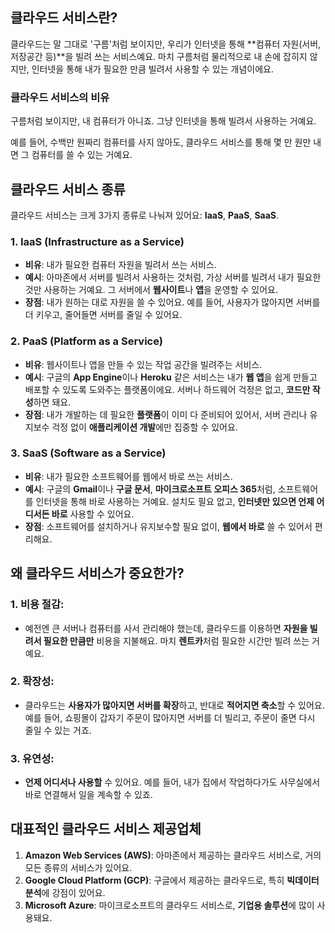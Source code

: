 ## 클라우드 서비스란?

클라우드는 말 그대로 '구름'처럼 보이지만, 우리가 인터넷을 통해 **컴퓨터 자원(서버, 저장공간 등)**을 빌려 쓰는 서비스예요. 마치 구름처럼 물리적으로 내 손에 잡히지 않지만, 인터넷을 통해 내가 필요한 만큼 빌려서 사용할 수 있는 개념이에요.

### 클라우드 서비스의 비유

구름처럼 보이지만, 내 컴퓨터가 아니죠. 그냥 인터넷을 통해 빌려서 사용하는 거예요.

예를 들어, 수백만 원짜리 컴퓨터를 사지 않아도, 클라우드 서비스를 통해 몇 만 원만 내면 그 컴퓨터를 쓸 수 있는 거예요.

## 클라우드 서비스 종류

클라우드 서비스는 크게 3가지 종류로 나눠져 있어요: **IaaS**, **PaaS**, **SaaS**.

### 1. IaaS (Infrastructure as a Service)

- **비유**: 내가 필요한 컴퓨터 자원을 빌려서 쓰는 서비스.
- **예시**: 아마존에서 서버를 빌려서 사용하는 것처럼, 가상 서버를 빌려서 내가 필요한 것만 사용하는 거예요. 그 서버에서 **웹사이트**나 **앱**을 운영할 수 있어요.
- **장점**: 내가 원하는 대로 자원을 쓸 수 있어요. 예를 들어, 사용자가 많아지면 서버를 더 키우고, 줄어들면 서버를 줄일 수 있어요.

### 2. PaaS (Platform as a Service)

- **비유**: 웹사이트나 앱을 만들 수 있는 작업 공간을 빌려주는 서비스.
- **예시**: 구글의 **App Engine**이나 **Heroku** 같은 서비스는 내가 **웹 앱**을 쉽게 만들고 배포할 수 있도록 도와주는 플랫폼이에요. 서버나 하드웨어 걱정은 없고, **코드만 작성**하면 돼요.
- **장점**: 내가 개발하는 데 필요한 **플랫폼**이 이미 다 준비되어 있어서, 서버 관리나 유지보수 걱정 없이 **애플리케이션 개발**에만 집중할 수 있어요.

### 3. SaaS (Software as a Service)

- **비유**: 내가 필요한 소프트웨어를 웹에서 바로 쓰는 서비스.
- **예시**: 구글의 **Gmail**이나 **구글 문서**, **마이크로소프트 오피스 365**처럼, 소프트웨어를 인터넷을 통해 바로 사용하는 거예요. 설치도 필요 없고, **인터넷만 있으면 언제 어디서든 바로** 사용할 수 있어요.
- **장점**: 소프트웨어를 설치하거나 유지보수할 필요 없이, **웹에서 바로** 쓸 수 있어서 편리해요.

## 왜 클라우드 서비스가 중요한가?

### 1. 비용 절감:

- 예전엔 큰 서버나 컴퓨터를 사서 관리해야 했는데, 클라우드를 이용하면 **자원을 빌려서 필요한 만큼만** 비용을 지불해요. 마치 **렌트카**처럼 필요한 시간만 빌려 쓰는 거예요.

### 2. 확장성:

- 클라우드는 **사용자가 많아지면 서버를 확장**하고, 반대로 **적어지면 축소**할 수 있어요. 예를 들어, 쇼핑몰이 갑자기 주문이 많아지면 서버를 더 빌리고, 주문이 줄면 다시 줄일 수 있는 거죠.

### 3. 유연성:

- **언제 어디서나 사용할** 수 있어요. 예를 들어, 내가 집에서 작업하다가도 사무실에서 바로 연결해서 일을 계속할 수 있죠.

## 대표적인 클라우드 서비스 제공업체

1. **Amazon Web Services (AWS)**: 아마존에서 제공하는 클라우드 서비스로, 거의 모든 종류의 서비스가 있어요.
2. **Google Cloud Platform (GCP)**: 구글에서 제공하는 클라우드로, 특히 **빅데이터 분석**에 강점이 있어요.
3. **Microsoft Azure**: 마이크로소프트의 클라우드 서비스로, **기업용 솔루션**에 많이 사용돼요.
